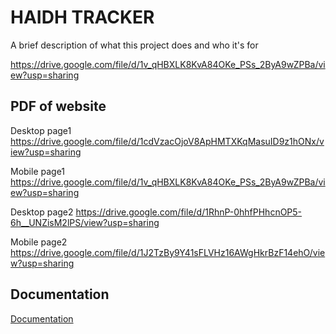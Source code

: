 
# HAIDH TRACKER

A brief description of what this project does and who it's for

https://drive.google.com/file/d/1v_qHBXLK8KvA84OKe_PSs_2ByA9wZPBa/view?usp=sharing
## PDF of website


Desktop page1
https://drive.google.com/file/d/1cdVzacOjoV8ApHMTXKqMasuID9z1hONx/view?usp=sharing

Mobile page1
https://drive.google.com/file/d/1v_qHBXLK8KvA84OKe_PSs_2ByA9wZPBa/view?usp=sharing

Desktop page2
https://drive.google.com/file/d/1RhnP-0hhfPHhcnOP5-6h__UNZisM2lPS/view?usp=sharing

Mobile page2
https://drive.google.com/file/d/1J2TzBy9Y41sFLVHz16AWgHkrBzF14ehO/view?usp=sharing

## Documentation

[Documentation](https://linktodocumentation)

